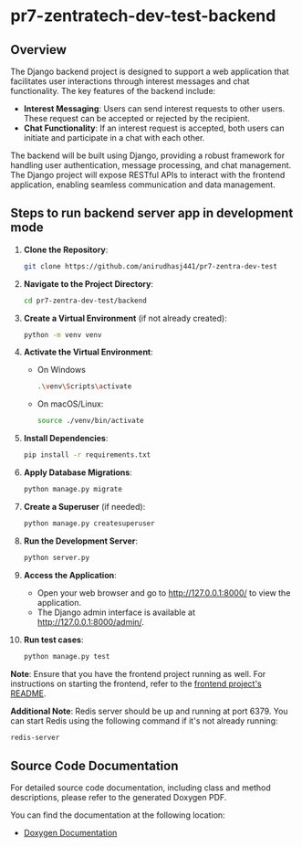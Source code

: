 # pr7-zentratech-dev-test-backend

## Overview

The Django backend project is designed to support a web application that facilitates user interactions through interest messages and chat functionality. The key features of the backend include:

- **Interest Messaging**: Users can send interest requests to other users. These request can be accepted or rejected by the recipient.
- **Chat Functionality**: If an interest request is accepted, both users can initiate and participate in a chat with each other.

The backend will be built using Django, providing a robust framework for handling user authentication, message processing, and chat management. The Django project will expose RESTful APIs to interact with the frontend application, enabling seamless communication and data management.

## Steps to run backend server app in development mode

1. **Clone the Repository**:

   ```bash
   git clone https://github.com/anirudhasj441/pr7-zentra-dev-test
   ```

1. **Navigate to the Project Directory**:
    ```bash
    cd pr7-zentra-dev-test/backend
    ```
    
1. **Create a Virtual Environment** (if not already created):
    ```bash
    python -m venv venv
    ```

1. **Activate the Virtual Environment**:
    - On Windows
        ```bash
        .\venv\Scripts\activate
        ```
    - On macOS/Linux:
        ```bash
        source ./venv/bin/activate
        ```

1. **Install Dependencies**:
    ```bash
    pip install -r requirements.txt
    ```

1. **Apply Database Migrations**:
    ```bash
    python manage.py migrate
    ```

1. **Create a Superuser** (if needed):
    ```bash
    python manage.py createsuperuser
    ```

1. **Run the Development Server**:
    ```bash
    python server.py
    ```
1. **Access the Application**: <br>
    - Open your web browser and go to http://127.0.0.1:8000/ to view the application. <br>
    - The Django admin interface is available at http://127.0.0.1:8000/admin/.
1. **Run test cases**:
   ```bash
   python manage.py test
   ```
**Note**: Ensure that you have the frontend project running as well. For instructions on starting the frontend, refer to the [frontend project's README](../frontend/README.md).

**Additional Note**: Redis server should be up and running at port 6379. You can start Redis using the following command if it's not already running:
```bash
redis-server
```

## Source Code Documentation

For detailed source code documentation, including class and method descriptions, please refer to the generated Doxygen PDF.

You can find the documentation at the following location:

- [Doxygen Documentation](./docs/pr7-zentratech-test-sourc-doc.pdf)
